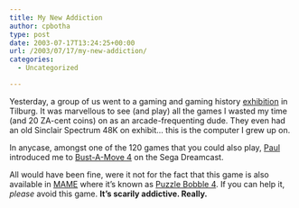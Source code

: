 ```yaml
---
title: My New Addiction
author: cpbotha
type: post
date: 2003-07-17T13:24:25+00:00
url: /2003/07/17/my-new-addiction/
categories:
  - Uncategorized

---
```

Yesterday, a group of us went to a gaming and gaming history [exhibition][1] in Tilburg. It was marvellous to see (and play) all the games I wasted my time (and 20 ZA-cent coins) on as an arcade-frequenting dude. They even had an old Sinclair Spectrum 48K on exhibit… this is the computer I grew up on.

In anycase, amongst one of the 120 games that you could also play, [Paul][2] introduced me to [Bust-A-Move 4][3] on the Sega Dreamcast.

All would have been fine, were it not for the fact that this game is also available in [MAME][4] where it’s known as [Puzzle Bobble 4][5]. If you can help it, _please_ avoid this game. **It’s scarily addictive. Really.**

 [1]: http://www.gameonweb.nl/index.asp
 [2]: http://cpbotha.net/weblogs/paul/
 [3]: http://www.all-reviews.com/videogames/bust-a-move4.htm
 [4]: http://www.mame.net/
 [5]: http://www.mame.dk/gameinfo/pbobble4/
